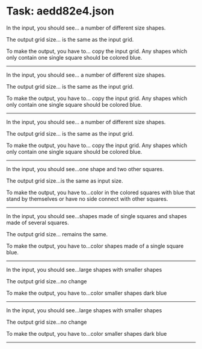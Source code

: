# Task: aedd82e4.json

In the input, you should see... a number of different size shapes.

The output grid size... is the same as the input grid.

To make the output, you have to... copy the input grid. Any shapes which only contain one single square should be colored blue.

---

In the input, you should see... a number of different size shapes.

The output grid size... is the same as the input grid.

To make the output, you have to... copy the input grid. Any shapes which only contain one single square should be colored blue.

---

In the input, you should see... a number of different size shapes.

The output grid size... is the same as the input grid.

To make the output, you have to... copy the input grid. Any shapes which only contain one single square should be colored blue.

---

In the input, you should see...one shape and two other squares.

The output grid size...is the same as input size.

To make the output, you have to...color in the colored squares with blue that stand by themselves or have no side connect with other squares.

---

In the input, you should see...shapes made of single squares and shapes made of several squares.

The output grid size... remains the same.

To make the output, you have to...color shapes made of a single square blue.

---

In the input, you should see...large shapes with smaller shapes

The output grid size...no change

To make the output, you have to...color smaller shapes dark blue

---

In the input, you should see...large shapes with smaller shapes

The output grid size...no change

To make the output, you have to...color smaller shapes dark blue

---

